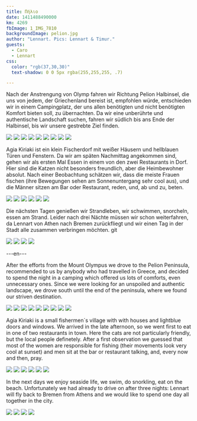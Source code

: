 ```yaml
---
title: Πήλιο
date: 1411488490000
km: 4269
fbImage: 1_IMG_7810
backgroundImage: pelion.jpg
author: "Lennart. Pics: Lennart & Timur."
guests:
  - Caro
  - Lennart
css:
  color: "rgb(37,30,30)"
  text-shadow: 0 0 5px rgba(255,255,255, .7)

---
```


Nach der Anstrengung von Olymp fahren wir Richtung Pelion Halbinsel, die uns von jedem, der Griechenland bereist ist, empfohlen würde, entschieden wir in einem Campingplatz, der uns allen benötigten und nicht benötigten Komfort bieten soll, zu übernachten. Da wir eine unberührte und authentische Landschaft suchen, fahren wir südlich bis ans Ende der Halbinsel, bis wir unsere gestrebte Ziel finden.

![](36_Hafen)
![](1_IMG_7810)
![](32_Timur_Bank)
![](33_Tueren)
![](34_Fischer)
![](37_Caro_Bar)
![](38_Fische)
![](40_Boote)
![](30_Stadt_Boot)

Agia Kiriaki ist ein klein Fischerdorf mit weißer Häusern und hellblauen Türen und Fenstern. Da wir am späten Nachmittag angekommen sind, gehen wir als ersten Mal Essen in einem von den zwei Restaurants in Dorf. 
Hier sind die Katzen nicht besonders freundlich, aber die Heimbewohner absolut. Nach einer Beobachtung schätzen wir, dass die meiste Frauen fischen (ihre Bewegungen sehen am Sonnenuntergang sehr cool aus), und die Männer sitzen am Bar oder Restaurant, reden, und, ab und zu, beten.

![](IMG_7831)
![](IMG_7844)
![](IMG_7846)
![](IMG_7847)
![](IMG_7947)
![](31_Steine_Horizont)

Die nächsten Tagen genießen wir Strandleben, wir schwimmen, snorcheln, essen am Strand. Leider nach drei Nächte müssen wir schon weiterfahren, da Lennart von Athen nach Bremen zurückfliegt und wir einen Tag in der Stadt alle zusammen verbringen möchten. git

![](IMG_7888)
![](42_Timur)
![](43_Kolja)
![](41_Eule)

---en---

After the efforts from the Mount Olympus we drove to the Pelion Peninsula, recommended to us by anybody who had travelled in Greece, and decided to spend the night in a camping which offered us lots of comforts, even unnecessary ones. Since we were looking for an unspoiled and authentic landscape, we drove south until the end of the peninsula, where we found our striven destination.

![](36_Hafen)
![](1_IMG_7810)
![](32_Timur_Bank)
![](33_Tueren)
![](34_Fischer)
![](37_Caro_Bar)
![](38_Fische)
![](40_Boote)
![](30_Stadt_Boot)

Agia Kiriaki is a small fishermen´s village with with houses and lightblue doors and windows. We arrived in the late afternoon, so we went first to eat in one of two restaurants in town. Here the cats are not particularly friendly, but the local people definetely. After a first observation we guessed that most of the women are responsible for fishing (their movements look very cool at sunset) and men sit at the bar or restaurant talking, and, every now and then, pray.

![](IMG_7831)
![](IMG_7844)
![](IMG_7846)
![](IMG_7847)
![](IMG_7947)
![](31_Steine_Horizont)

In the next days we enjoy seaside life, we swim, do snorkling, eat on the beach. Unfortunately we had already to drive on after three nights: Lennart will fly back to Bremen from Athens and we would like to spend one day all together in the city.

![](IMG_7888)
![](42_Timur)
![](43_Kolja)
![](41_Eule)
